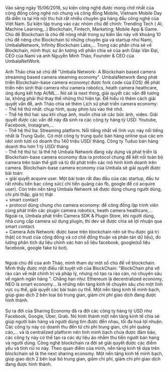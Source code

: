 Vào sáng ngày 15/06/2018, sự kiện công nghệ được mong chờ nhất của cộng đồng công nghệ nói chung và công đồng Mobile, Vietnam Mobile Day đã diễn ra tại Hà nội thu hút rất nhiều chuyên gia hàng đầu công nghệ của Việt Nam.  Sự kiện tập trung vào các nhóm chủ để chính: Trending Tech ( AI, Machine Learning,..) Blockchain, Fintech, Marketing; Mobile App & Game. Chủ đề Blockchain là chủ đề nóng nhất trong sự kiến lần này với khoảng 10 chủ đề riêng cho Blockchain từ những chuyên gia và startup như Nami, UmbalaNetwork, Infinity Blockchain Labs,... Trong các phần chia sẻ về Blockchain, mình thực sự ấn tượng với phần chia sẻ của anh Giáp Văn Đại, CEO của Nami và anh Nguyễn Minh Thảo, Founder & CEO của UmbalaNetWork.<br><br>
    Anh Thảo chia sẻ chủ đề "Umbala Network- A Blockchain based camera streaming based camera steaming economy". UmbalaNetwork đang phát triển Blockchain-base camera economy( được fork code của EOS) để phát triển nền sinh thái camera như camera robotics, heath camera heathcare, ứng dụng kết hợp AI/ML... Nó sẽ là next thing, giải quyết các vấn đề tương lai, không phải thứ thay thế những thứ hiện tại. Để hiểu rõ thêm cách giải quyết vấn đề, anh Thảo chia sẻ thêm Lịch sử phát triển camera economy:<br>
    - Thế hê thứ nhất: chụp hình, quay phim lưu vào thẻ nhớ.<br>
    - Thế hệ thứ hai: sau khi chụp ảnh, muốn chia sẻ các bức ảnh, video. Giải quyết được các vấn đề này đã sinh ra các công ty hàng tỷ USD: Youtube, Facebook, Instagram,...<br>
    - Thế hệ thứ ba: Streaming platform. Nổi tiếng nhất về lĩnh vực này nổi tiếng nhất là Trung Quốc. Có một công ty trung quốc bán hàng online qua các em idol xinh tươi có doanh thu 140 triệu USD/ tháng. Công ty Tuduo bán hàng doanh thu hơn 1 tỷ USD/ tháng<br>
    - Thế hệ thứ tư: là thế hệ Umbala Network đang xây dựng và phát triển là Blockchain-base camera economy đưa ra protocol chung để kết nối toàn bộ camera trên toàn thế giới và từ đó phát triển các mô hình kinh doanh trên camera. Blockchain-base camera economy của Umbala sẽ giải quyết được bài toán:<br>
        + giải quyết acquire user. Một bài toán rất đau đầu của các startup, đầu tư rất nhiều tiền bạc công sức( chi tiền quảng cáo fb, google để có acquire user). Còn trên nền tảng Umbala Network sẽ được dùng chung người dùng, chi phí thấp, giá trị thật<br>
        + smart contact<br>
        + protocol dùng chung cho camera economy: để công đồng lập trình viên cùng phát triển các plugin camera robotics, heath camera heathcare,... Ngoài ra, Umbala phát triển Camera SDK & Plugin Store, khi người dùng, nhà cung cấp camera sử dụng plugin, thì dev sẽ được chia sẻ lợi nhuận qua smart contact.<br>
        + Camera Ads Network: được base trên blockchain nên sẽ thu được giá trị thật( có trust của cộng đồng và cơ chế đồng thuận và phân tán dữ liệu), đo lường phân tích dự liệu chinh xác hơn số liệu facebook, google(số liệu facebook, google fake từ bot).<br><br>

Ngoài chủ đề của anh Thảo, mình tham dự một số chủ đề về blockchain. Mình thấy được một điều rất tuyệt vời của BlockChain: "BlockChain phá vỡ rào cản về mặt chính trị và pháp lý, nhưng nó tạo ra rào cản, nó chuyên sâu về ngành ngân hàng ". Chẳng hạn như: Ethereum là decentralized economy, NEO là smart economy... là những nền tảng kinh tế chuyên sâu cho một lĩnh vực cụ thể, giải quyết các bài toán cụ thể. Một nền tảng kinh tế minh bạch, giúp giao dịch 2 bên loại bỏ trung gian, giảm chi phí giao dịch đang được hình thành.<br><br>
Sự ra đời của Sharing Economy đã ra đời các công ty hàng tỷ USD như Facebook, Google, Uber, Grab. Nó hình thành một nền tảng kinh tế chia sẻ giúp người bán hàng và người dùng tìm được đến nhau, tối đa hoá lợi nhuận. Các công ty này có doanh thu đến từ chi phí trung gian, chi phí quảng cáo,... và là centralized platform nên tính minh bạch chưa được đảm bảo, các công ty này có thể tạo ra các dự liệu ảo nhằm thu tiền người bán hang và người dùng. Công nghệ blockchain ra đời sẽ giải quyết được các điểm yếu và tính rủi ro này. Theo quan điểm của mình, nền tảng kinh tế dựa trên blockchain sẽ là the next sharing economy. Một nền tảng kinh tế minh bạch, giúp giao dịch 2 bên loại bỏ trung gian, giảm chi phí, giảm chi phí giao dịch đang được hình thành.